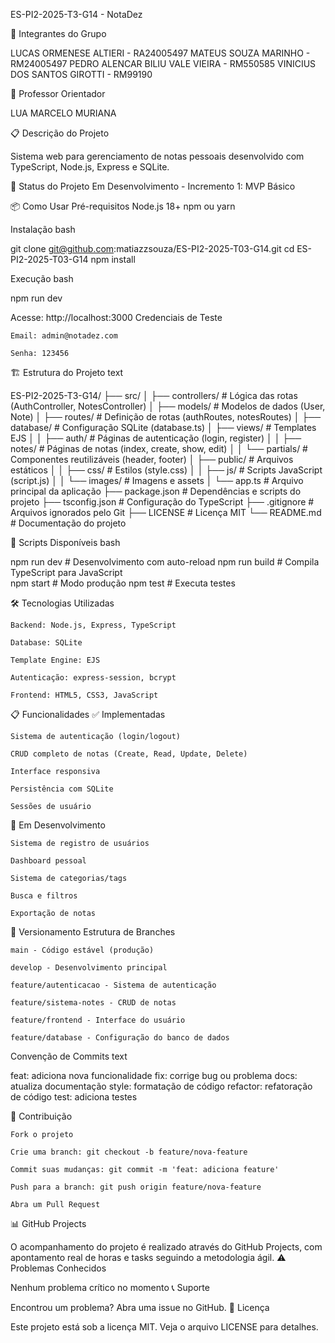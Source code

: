 ES-PI2-2025-T3-G14 - NotaDez


👥 Integrantes do Grupo

LUCAS ORMENESE ALTIERI - RA24005497
MATEUS SOUZA MARINHO - RM24005497
PEDRO ALENCAR BILIU VALE VIEIRA - RM550585
VINICIUS DOS SANTOS GIROTTI - RM99190

🎯 Professor Orientador

LUA MARCELO MURIANA

📋 Descrição do Projeto

Sistema web para gerenciamento de notas pessoais desenvolvido com TypeScript, Node.js, Express e SQLite.

🚀 Status do Projeto
Em Desenvolvimento - Incremento 1: MVP Básico

📦 Como Usar
Pré-requisitos
    Node.js 18+
    npm ou yarn

Instalação
bash

git clone git@github.com:matiazzsouza/ES-PI2-2025-T03-G14.git
cd ES-PI2-2025-T03-G14
npm install

Execução
bash

npm run dev

Acesse: http://localhost:3000
Credenciais de Teste

    Email: admin@notadez.com

    Senha: 123456

🏗️ Estrutura do Projeto
text

ES-PI2-2025-T3-G14/
├── src/
│   ├── controllers/     # Lógica das rotas (AuthController, NotesController)
│   ├── models/          # Modelos de dados (User, Note)
│   ├── routes/          # Definição de rotas (authRoutes, notesRoutes)
│   ├── database/        # Configuração SQLite (database.ts)
│   ├── views/           # Templates EJS
│   │   ├── auth/        # Páginas de autenticação (login, register)
│   │   ├── notes/       # Páginas de notas (index, create, show, edit)
│   │   └── partials/    # Componentes reutilizáveis (header, footer)
│   ├── public/          # Arquivos estáticos
│   │   ├── css/         # Estilos (style.css)
│   │   ├── js/          # Scripts JavaScript (script.js)
│   │   └── images/      # Imagens e assets
│   └── app.ts           # Arquivo principal da aplicação
├── package.json         # Dependências e scripts do projeto
├── tsconfig.json        # Configuração do TypeScript
├── .gitignore          # Arquivos ignorados pelo Git
├── LICENSE             # Licença MIT
└── README.md           # Documentação do projeto

📝 Scripts Disponíveis
bash

npm run dev    # Desenvolvimento com auto-reload
npm run build  # Compila TypeScript para JavaScript  
npm start      # Modo produção
npm test       # Executa testes

🛠️ Tecnologias Utilizadas

    Backend: Node.js, Express, TypeScript

    Database: SQLite

    Template Engine: EJS

    Autenticação: express-session, bcrypt

    Frontend: HTML5, CSS3, JavaScript

📋 Funcionalidades
✅ Implementadas

    Sistema de autenticação (login/logout)

    CRUD completo de notas (Create, Read, Update, Delete)

    Interface responsiva

    Persistência com SQLite

    Sessões de usuário

🔄 Em Desenvolvimento

    Sistema de registro de usuários

    Dashboard pessoal

    Sistema de categorias/tags

    Busca e filtros

    Exportação de notas

🔄 Versionamento
Estrutura de Branches

    main - Código estável (produção)

    develop - Desenvolvimento principal

    feature/autenticacao - Sistema de autenticação

    feature/sistema-notes - CRUD de notas

    feature/frontend - Interface do usuário

    feature/database - Configuração do banco de dados

Convenção de Commits
text

feat: adiciona nova funcionalidade
fix: corrige bug ou problema
docs: atualiza documentação
style: formatação de código
refactor: refatoração de código
test: adiciona testes

👥 Contribuição

    Fork o projeto

    Crie uma branch: git checkout -b feature/nova-feature

    Commit suas mudanças: git commit -m 'feat: adiciona feature'

    Push para a branch: git push origin feature/nova-feature

    Abra um Pull Request

📊 GitHub Projects

O acompanhamento do projeto é realizado através do GitHub Projects, com apontamento real de horas e tasks seguindo a metodologia ágil.
⚠️ Problemas Conhecidos

Nenhum problema crítico no momento
📞 Suporte

Encontrou um problema? Abra uma issue no GitHub.
📄 Licença

Este projeto está sob a licença MIT. Veja o arquivo LICENSE para detalhes.

